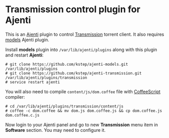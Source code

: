 # Transmission control plugin for Ajenti

This is an [Ajenti][] plugin to control [Transmission][] torrent client.
It also requires [models][] Ajenti plugin.

Install **models** plugin into `/var/lib/ajenti/plugins` along with this plugin and restart **Ajenti**:

```
# git clone https://github.com/kstep/ajenti-models.git /var/lib/ajenti/plugins
# git clone https://github.com/kstep/ajenti-transmission.git /var/lib/ajenti/plugins/transmission
# service restart ajenti
```

You will also need to compile `content/js/dom.coffee` file with [CoffeeScript][] compiler:

```
# cd /var/lib/ajenti/plugins/transmission/content/js
# coffee -c dom.coffee && mv dom.js dom.coffee.js && cp dom.coffee.js dom.coffee.c.js
```

Now login to your Ajenti panel and go to new **Transmission** menu item in **Software** section. You may need to configure it.

[Ajenti]: http://ajenti.org/
[Transmission]: http://www.transmissionbt.com/
[models]: http://github.com/kstep/ajenti-models
[CoffeeScript]: http://coffeescript.org/
